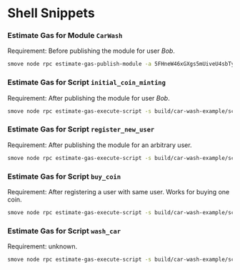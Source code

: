 # Shell Snippets

### Estimate Gas for Module `CarWash`

Requirement: Before publishing the module for user _Bob_.

```sh
smove node rpc estimate-gas-publish-module -a 5FHneW46xGXgs5mUiveU4sbTyGBzmstUspZC92UhjJM694ty -m build/car-wash-example/bytecode_modules/CarWash.mv
```

### Estimate Gas for Script `initial_coin_minting`

Requirement: After publishing the module for user _Bob_.
```sh
smove node rpc estimate-gas-execute-script -s build/car-wash-example/script_transactions/initial_coin_minting.mvt
```

### Estimate Gas for Script `register_new_user`

Requirement: After publishing the module for an arbitrary user.
```sh
smove node rpc estimate-gas-execute-script -s build/car-wash-example/script_transactions/register_new_user.mvt
```

### Estimate Gas for Script `buy_coin`

Requirement: After registering a user with same user. Works for buying one coin.
```sh
smove node rpc estimate-gas-execute-script -s build/car-wash-example/script_transactions/buy_coin.mvt
```

### Estimate Gas for Script `wash_car`

Requirement: unknown.
```sh
smove node rpc estimate-gas-execute-script -s build/car-wash-example/script_transactions/wash_car.mvt
```

